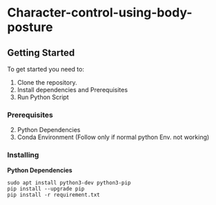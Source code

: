 # Character-control-using-body-posture

## Getting Started

To get started you need to:

1. Clone the repository.
2. Install dependencies and Prerequisites 
3. Run Python Script

### Prerequisites

2. Python Dependencies
3. Conda Environment (Follow only if normal python Env. not working)

### Installing

**Python Dependencies**
```
sudo apt install python3-dev python3-pip
pip install --upgrade pip
pip install -r requirement.txt

```
